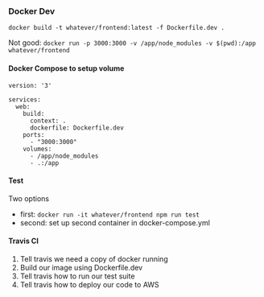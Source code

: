 ### Docker Dev 

```docker build -t whatever/frontend:latest -f Dockerfile.dev .```

Not good:
```docker run -p 3000:3000 -v /app/node_modules -v $(pwd):/app whatever/frontend```

#### Docker Compose to setup volume

```
version: '3'

services:
  web:
    build:
      context: .
      dockerfile: Dockerfile.dev
    ports:
      - "3000:3000"
    volumes:
      - /app/node_modules
      - .:/app
```

#### Test
Two options
- first:
```docker run -it whatever/frontend npm run test```
- second:
set up second container in docker-compose.yml

#### Travis CI
1. Tell travis we need a copy of docker running
2. Build our image using Dockerfile.dev
3. Tell travis how to run our test suite
4. Tell travis how to deploy our code to AWS